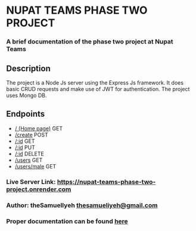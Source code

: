 # NUPAT TEAMS PHASE TWO PROJECT

### A brief documentation of the phase two project at Nupat Teams

## Description

The project is a Node Js server using the Express Js framework. It does basic CRUD requests and make use of JWT for authentication. The project uses Mongo DB.

## Endpoints

- [/ (Home page)](https://yummly-clone-nupat-teams.onrender.com) GET
- [/create](https://yummly-clone-nupat-teams.onrender.com/create) POST
- [/:id](https://yummly-clone-nupat-teams.onrender.com/:id) GET
- [/:id](https://yummly-clone-nupat-teams.onrender.com/:id) PUT
- [/:id](https://yummly-clone-nupat-teams.onrender.com/:id) DELETE
- [/users](https://yummly-clone-nupat-teams.onrender.com/users) GET
- [/users/male](https://yummly-clone-nupat-teams.onrender.com/users/male) GET

### **Live Server Link**: <https://nupat-teams-phase-two-project.onrender.com>

### **Author**: theSamuelIyeh <thesamueliyeh@gmail.com>

### Proper documentation can be found [here](https://documenter.getpostman.com/view/25539542/2s93Y3ugCQ)
